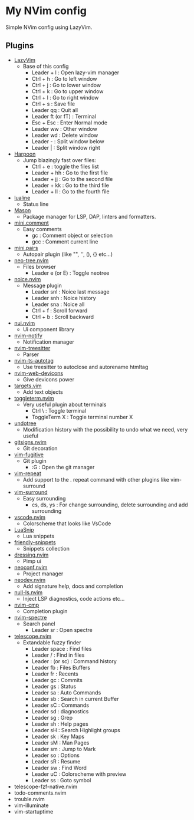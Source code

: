 # My NVim config

Simple NVim config using LazyVim.

## Plugins

- [LazyVim](https://github.com/LazyVim/LazyVim)
  - Base of this config
    - Leader + l : Open lazy-vim manager
    - Ctrl + h : Go to left window
    - Ctrl + j : Go to lower window
    - Ctrl + k : Go to upper window
    - Ctrl + l : Go to right window
    - Ctrl + s : Save file
    - Leader qq : Quit all
    - Leader ft (or fT) : Terminal
    - Esc + Esc : Enter Normal mode
    - Leader ww : Other window
    - Leader wd : Delete window
    - Leader - : Split window below
    - Leader | : Split window right
- [Harpoon](https://github.com/theprimeagen/harpoon)
  - Jump blazingly fast over files:
    - Ctrl + e : toggle the files list
    - Leader + hh : Go to the first file
    - Leader + jj : Go to the second file
    - Leader + kk : Go to the third file
    - Leader + ll : Go to the fourth file
- [lualine](https://github.com/nvim-lualine/lualine.nvim)
  - Status line
- [Mason](https://github.com/williamboman/mason.nvim)
  - Package manager for LSP, DAP, linters and formatters.
- [mini.comment](https://github.com/echasnovski/mini.comment)
  - Easy comments
    - gc : Comment object or selection
    - gcc : Comment current line
- [mini.pairs](https://github.com/echasnovski/mini.pairs)
  - Autopair plugin (like "", '', (), {} etc...)
- [neo-tree.nvim](https://github.com/nvim-neo-tree/neo-tree.nvim)
  - Files browser
    - Leader e (or E) : Toggle neotree
- [noice.nvim](https://github.com/folke/noice.nvim)
  - Message plugin
    - Leader snl : Noice last message
    - Leader snh : Noice history
    - Leader sna : Noice all
    - Ctrl + f : Scroll forward
    - Ctrl + b : Scroll backward
- [nui.nvim](https://github.com/MunifTanjim/nui.nvim)
  - Ui component library
- [nvim-notify](https://github.com/rcarriga/nvim-notify)
  - Notification manager
- [nvim-treesitter](https://github.com/nvim-treesitter/nvim-treesitter)
  - Parser
- [nvim-ts-autotag](https://github.com/windwp/nvim-ts-autotag)
  - Use treesitter to autoclose and autorename htmltag
- [nvim-web-devicons](https://github.com/nvim-tree/nvim-web-devicons)
  - Give devicons power
- [targets.vim](https://github.com/wellle/targets.vim)
  - Add text objects
- [toggleterm.nvim](https://github.com/akinsho/toggleterm.nvim)
  - Very useful plugin about terminals
    - Ctrl \ : Toggle terminal
    - ToggleTerm X : Toggle terminal number X
- [undotree](https://github.com/mbbill/undotree)
  - Modification history with the possibility to undo what we need, very useful
- [gitsigns.nvim](https://github.com/lewis6991/gitsigns.nvim)
  - Git decoration
- [vim-fugitive](https://github.com/tpope/vim-fugitive)
  - Git plugin
    - :G : Open the git manager
- [vim-repeat](https://github.com/tpope/vim-repeat)
  - Add support to the . repeat command with other plugins like vim-surround
- [vim-surround](https://github.com/tpope/vim-surround)
  - Easy surrounding
    - cs, ds, ys : For change surrounding, delete surrounding and add surrounding
- [vscode.nvim](https://github.com/Mofiqul/vscode.nvim)
  - Colorscheme that looks like VsCode
- [LuaSnip](https://github.com/L3MON4D3/LuaSnip)
  - Lua snippets
- [friendly-snippets](https://github.com/rafamadriz/friendly-snippets)
  - Snippets collection
- [dressing.nvim](https://github.com/stevearc/dressing.nvim)
  - Pimp ui
- [neoconf.nvim](https://github.com/folke/neoconf.nvim)
  - Project manager
- [neodev.nvim](https://github.com/folke/neodev.nvim)
  - Add signature help, docs and completion
- [null-ls.nvim](https://github.com/jose-elias-alvarez/null-ls.nvim)
  - Inject LSP diagnostics, code actions etc...
- [nvim-cmp](https://github.com/hrsh7th/nvim-cmp)
  - Completion plugin
- [nvim-spectre](https://github.com/nvim-pack/nvim-spectre)
  - Search panel
    - Leader sr : Open spectre
- [telescope.nvim](https://github.com/nvim-telescope/telescope.nvim)
  - Extandable fuzzy finder
    - Leader space : Find files
    - Leader / : Find in files
    - Leader : (or sc) : Command history
    - Leader fb : Files Buffers
    - Leader fr : Recents
    - Leader gc : Commits
    - Leader gs : Status
    - Leader sa : Auto Commands
    - Leader sb : Search in current Buffer
    - Leader sC : Commands
    - Leader sd : diagnostics
    - Leader sg : Grep
    - Leader sh : Help pages
    - Leader sH : Search Highlight groups
    - Leader sk : Key Maps
    - Leader sM : Man Pages
    - Leader sm : Jump to Mark
    - Leader so : Options
    - Leader sR : Resume
    - Leader sw : Find Word
    - Leader uC : Colorscheme with preview
    - Leader ss : Goto symbol
- telescope-fzf-native.nvim
- todo-comments.nvim
- trouble.nvim
- vim-illuminate
- vim-startuptime
